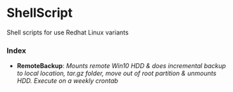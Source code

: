 # ShellScript
Shell scripts for use Redhat Linux variants

### Index
- **RemoteBackup**: *Mounts remote Win10 HDD & does incremental backup to local location, tar.gz folder, move out of root partition & unmounts HDD. Execute on a weekly crontab*
